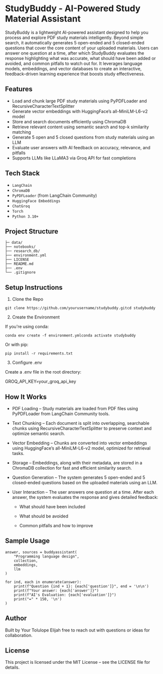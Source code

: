 # StudyBuddy - AI-Powered Study Material Assistant

StudyBuddy is a lightweight AI-powered assistant designed to help you process and explore PDF study materials intelligently. Beyond simple search, it automatically generates 5 open-ended and 5 closed-ended questions that cover the core content of your uploaded materials. Users can answer one question at a time, after which StudyBuddy evaluates the response highlighting what was accurate, what should have been added or avoided, and common pitfalls to watch out for. It leverages language models, embeddings, and vector databases to create an interactive, feedback-driven learning experience that boosts study effectiveness.

## Features

- Load and chunk large PDF study materials using PyPDFLoader and RecursiveCharacterTextSplitter  
- Generate vector embeddings with HuggingFace’s all-MiniLM-L6-v2 model  
- Store and search documents efficiently using ChromaDB  
- Retrieve relevant content using semantic search and top-k similarity matching  
- Generate 5 open and 5 closed questions from study materials using an LLM  
- Evaluate user answers with AI feedback on accuracy, relevance, and pitfalls  
- Supports LLMs like LLaMA3 via Groq API for fast completions  

## Tech Stack

- `LangChain`
- `ChromaDB`
- `PyPDFLoader` (from LangChain Community)
- `HuggingFace Embeddings`
- `ChatGroq`
- `Torch`
- `Python 3.10+`

## Project Structure
```
├─ data/
├── notebooks/
├── research_db/
├── environment.yml
├── LICENSE
├── README.md
├── .env
└── .gitignore
```


## Setup Instructions

1. Clone the Repo

```git clone https://github.com/yourusername/studybuddy.gitcd studybuddy```

2. Create the Environment

If you're using conda:

```conda env create -f environment.ymlconda activate studybuddy```

Or with pip:

```pip install -r requirements.txt```

3. Configure .env

Create a .env file in the root directory:

GROQ_API_KEY=your_groq_api_key

## How It Works

- PDF Loading – Study materials are loaded from PDF files using PyPDFLoader from LangChain Community tools.

- Text Chunking – Each document is split into overlapping, searchable chunks using RecursiveCharacterTextSplitter to preserve context and optimize semantic search.

- Vector Embedding – Chunks are converted into vector embeddings using HuggingFace’s all-MiniLM-L6-v2 model, optimized for retrieval tasks.

- Storage – Embeddings, along with their metadata, are stored in a ChromaDB collection for fast and efficient similarity search.

- Question Generation – The system generates 5 open-ended and 5 closed-ended questions based on the uploaded materials using an LLM.

- User Interaction – The user answers one question at a time. After each answer, the system evaluates the response and gives detailed feedback:

  - What should have been included

  - What should be avoided

  - Common pitfalls and how to improve

## Sample Usage
```
answer, sources = buddyassistant(
    "Programming language design",
    collection, 
    embeddings, 
    llm
)

for ind, each in enumerate(answer):
    print(f"Question {ind + 1}: {each['question']}", end = '\n\n')
    print(f"Your answer: {each['answer']}")
    print(f"AI's Evaluation: {each['evaluation']}")
    print("=" * 150, '\n')
)
```



## Author

Built by Your Tolulope Elijah free to reach out with questions or ideas for collaboration.

## License

This project is licensed under the MIT License – see the LICENSE file for details.

